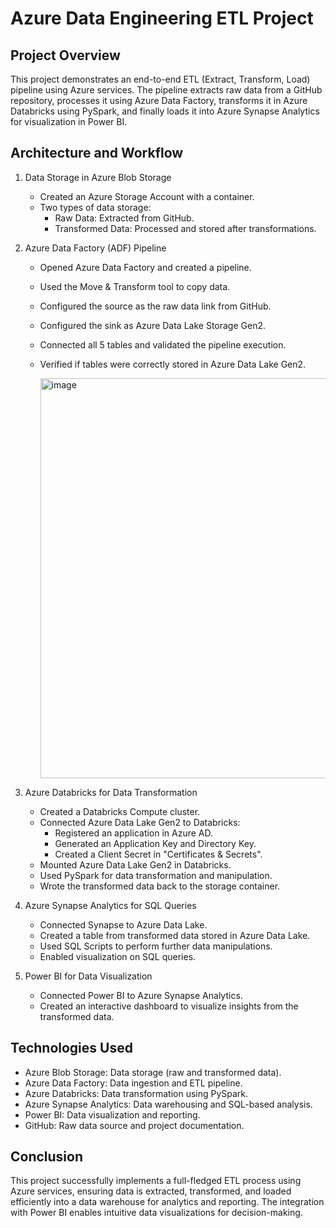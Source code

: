 # Azure Data Engineering ETL Project

## Project Overview
This project demonstrates an end-to-end ETL (Extract, Transform, Load) pipeline using Azure services. The pipeline extracts raw data from a GitHub repository, processes it using Azure Data Factory, transforms it in Azure Databricks using PySpark, and finally loads it into Azure Synapse Analytics for visualization in Power BI.

## Architecture and Workflow
1. Data Storage in Azure Blob Storage
   - Created an Azure Storage Account with a container.
   - Two types of data storage:
     - Raw Data: Extracted from GitHub.
     - Transformed Data: Processed and stored after transformations.

2. Azure Data Factory (ADF) Pipeline
   - Opened Azure Data Factory and created a pipeline.
   - Used the Move & Transform tool to copy data.
   - Configured the source as the raw data link from GitHub.
   - Configured the sink as Azure Data Lake Storage Gen2.
   - Connected all 5 tables and validated the pipeline execution.
   - Verified if tables were correctly stored in Azure Data Lake Gen2.
  
     <img width="640" alt="image" src="https://github.com/user-attachments/assets/bafc5384-61fc-4eeb-bf08-a7e276c624b2" />


3. Azure Databricks for Data Transformation
   - Created a Databricks Compute cluster.
   - Connected Azure Data Lake Gen2 to Databricks:
     - Registered an application in Azure AD.
     - Generated an Application Key and Directory Key.
     - Created a Client Secret in "Certificates & Secrets".
   - Mounted Azure Data Lake Gen2 in Databricks.
   - Used PySpark for data transformation and manipulation.
   - Wrote the transformed data back to the storage container.

4. Azure Synapse Analytics for SQL Queries
   - Connected Synapse to Azure Data Lake.
   - Created a table from transformed data stored in Azure Data Lake.
   - Used SQL Scripts to perform further data manipulations.
   - Enabled visualization on SQL queries.

5. Power BI for Data Visualization
   - Connected Power BI to Azure Synapse Analytics.
   - Created an interactive dashboard to visualize insights from the transformed data.

## Technologies Used
- Azure Blob Storage: Data storage (raw and transformed data).
- Azure Data Factory: Data ingestion and ETL pipeline.
- Azure Databricks: Data transformation using PySpark.
- Azure Synapse Analytics: Data warehousing and SQL-based analysis.
- Power BI: Data visualization and reporting.
- GitHub: Raw data source and project documentation.

## Conclusion
This project successfully implements a full-fledged ETL process using Azure services, ensuring data is extracted, transformed, and loaded efficiently into a data warehouse for analytics and reporting. The integration with Power BI enables intuitive data visualizations for decision-making.


